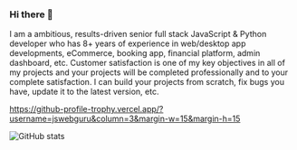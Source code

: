 ### Hi there 👋
I am a ambitious, results-driven senior full stack JavaScript & Python developer who has 8+ years of experience in
web/desktop app developments, eCommerce, booking app, financial platform, admin dashboard, etc. Customer satisfaction
is one of my key objectives in all of my projects and your projects will be completed professionally and to your complete
satisfaction. I can build your projects from scratch, fix bugs you have, update it to the latest version, etc.

<!--
- 🔭 I’m currently working on ...
- 🌱 I’m currently learning ...
- 👯 I’m looking to collaborate on ...
- 🤔 I’m looking for help with ...
- 💬 Ask me about ...
- 📫 How to reach me: ...
- 😄 Pronouns: ...
- ⚡ Fun fact: ...
-->

https://github-profile-trophy.vercel.app/?username=jswebguru&column=3&margin-w=15&margin-h=15

![GitHub stats](https://github-readme-stats.vercel.app/api?username=jswebguru&show_icons=true&count_private=true)  
